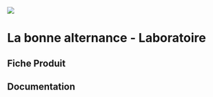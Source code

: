 ![](https://avatars1.githubusercontent.com/u/63645182?s=200&v=4)

# La bonne alternance - Laboratoire

## Fiche Produit

## Documentation



